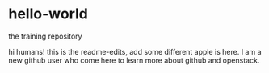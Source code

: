 # hello-world
the training repository

hi humans!
this is the readme-edits, add some different
apple is here. I am a new github user who come here to learn more about github and openstack.
